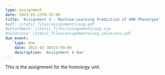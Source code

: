 ```yaml
---
type: assignment
date: 2023-03-23T8:35:00
title: 'Assignment 4 - Machine-Learning Prediction of AMR Phenotype'
#pdf: /static_files/assignments/asg.pdf
#attachment: /static_files/assignments/asg.zip
#solutions: /static_files/assignments/asg_solutions.pdf
due_event: 
    type: due
    date: 2023-03-30T23:59:00
    description: 'Assignment 4 due'
---
```

This is the assignment for the homology unit.
